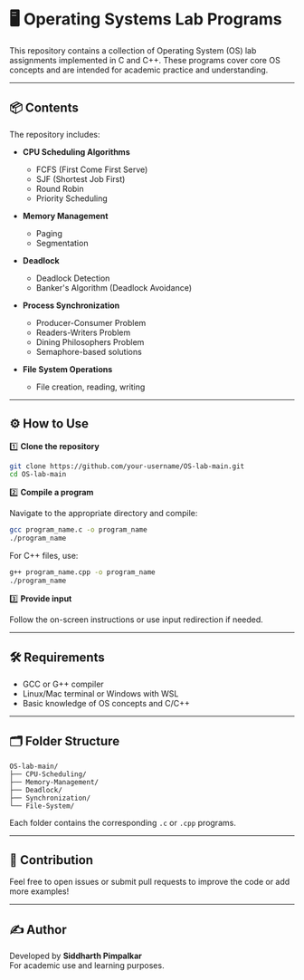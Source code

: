 # 🖥️ Operating Systems Lab Programs

This repository contains a collection of Operating System (OS) lab assignments implemented in C and C++. These programs cover core OS concepts and are intended for academic practice and understanding.

---

## 📦 Contents

The repository includes:

- **CPU Scheduling Algorithms**
  - FCFS (First Come First Serve)
  - SJF (Shortest Job First)
  - Round Robin
  - Priority Scheduling

- **Memory Management**
  - Paging
  - Segmentation

- **Deadlock**
  - Deadlock Detection
  - Banker's Algorithm (Deadlock Avoidance)

- **Process Synchronization**
  - Producer-Consumer Problem
  - Readers-Writers Problem
  - Dining Philosophers Problem
  - Semaphore-based solutions

- **File System Operations**
  - File creation, reading, writing

---

## ⚙️ How to Use

1️⃣ **Clone the repository**

```bash
git clone https://github.com/your-username/OS-lab-main.git
cd OS-lab-main
```

2️⃣ **Compile a program**

Navigate to the appropriate directory and compile:

```bash
gcc program_name.c -o program_name
./program_name
```

For C++ files, use:

```bash
g++ program_name.cpp -o program_name
./program_name
```

3️⃣ **Provide input**

Follow the on-screen instructions or use input redirection if needed.

---

## 🛠️ Requirements

- GCC or G++ compiler  
- Linux/Mac terminal or Windows with WSL  
- Basic knowledge of OS concepts and C/C++

---

## 🗂️ Folder Structure

```
OS-lab-main/
├── CPU-Scheduling/
├── Memory-Management/
├── Deadlock/
├── Synchronization/
└── File-System/
```

Each folder contains the corresponding `.c` or `.cpp` programs.

---

## 🤝 Contribution

Feel free to open issues or submit pull requests to improve the code or add more examples!

---

## ✍️ Author

Developed by **Siddharth Pimpalkar**  
For academic use and learning purposes.

